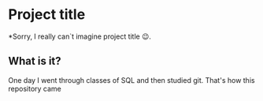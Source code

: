 # Project title
*Sorry, I really can`t imagine project title 😉.
## What is it?
One day I went through classes of SQL and then studied git. That's how this repository came
